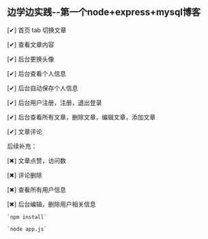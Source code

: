 ## 边学边实践--第一个node+express+mysql博客

[✔] 首页 tab 切换文章

[✔] 查看文章内容

[✔] 后台更换头像

[✔] 后台查看个人信息

[✔] 后台自动保存个人信息

[✔] 后台用户注册，注册，退出登录

[✔] 后台查看所有文章，删除文章，编辑文章，添加文章

[✔] 文章评论

后续补充：

[✖] 文章点赞，访问数

[✖] 评论删除

[✖] 查看所有用户信息

[✖] 后台编辑，删除用户相关信息


```
`npm install`

`node app.js`
```